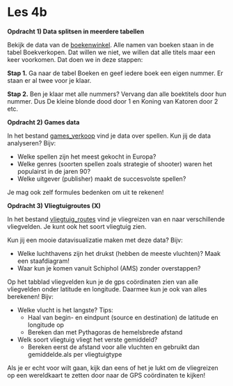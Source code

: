# Les 4b

**Opdracht 1) Data splitsen in meerdere tabellen**

Bekijk de data van de [boekenwinkel](https://www.dropbox.com/s/f238jnrnxjlg4hs/Boekenwinkel.xlsx?dl=0). Alle namen van boeken staan in de tabel Boekverkopen. Dat willen we niet, we willen dat alle titels maar een keer voorkomen. Dat doen we in deze stappen:

**Stap 1.** Ga naar de tabel Boeken en geef iedere boek een eigen nummer. Er staan er al twee voor je klaar.

**Stap 2.** Ben je klaar met alle nummers? Vervang dan alle boektitels door hun nummer. Dus De kleine blonde dood door 1 en Koning van Katoren door 2 etc.

**Opdracht 2) Games data**

In het bestand [games\_verkoop](https://www.dropbox.com/s/ot971wworatqocg/games\_verkoop.xlsx?dl=0) vind je data over spellen. Kun jij de data analyseren? Bijv:

* Welke spellen zijn het meest gekocht in Europa?
* Welke genres (soorten spellen zoals strategie of shooter) waren het populairst in de jaren 90?
* Welke uitgever (publisher) maakt de succesvolste spellen?

Je mag ook zelf formules bedenken om uit te rekenen!

**Opdracht 3) Vliegtuigroutes (X)**

In het bestand [vliegtuig\_routes](https://www.dropbox.com/scl/fi/nnxsiz924w0u9a5b5cr41/vliegtuig\_routes.xlsx?dl=0\&rlkey=92kb31a9be21pnsam1ycsi69c) vind je vliegreizen van en naar verschillende vliegvelden. Je kunt ook het soort vliegtuig zien.

Kun jij een mooie datavisualizatie maken met deze data? Bijv:

* Welke luchthavens zijn het drukst (hebben de meeste vluchten)? Maak een staafdiagram!
* Waar kun je komen vanuit Schiphol (AMS) zonder overstappen?

Op het tabblad vliegvelden kun je de gps coördinaten zien van alle vliegvelden onder latitude en longitude. Daarmee kun je ook van alles berekenen! Bijv:

* Welke vlucht is het langste? Tips:
  * Haal van begin- en eindpunt (source en destination) de latitude en longitude op
  * Bereken dan met Pythagoras de hemelsbrede afstand
* Welk soort vliegtuig vliegt het verste gemiddeld?
  * Bereken eerst de afstand voor alle vluchten en gebruikt dan gemiddelde.als per vliegtuigtype

Als je er echt voor wilt gaan, kijk dan eens of het je lukt om de vliegreizen op een wereldkaart te zetten door naar de GPS coördinaten te kijken!



